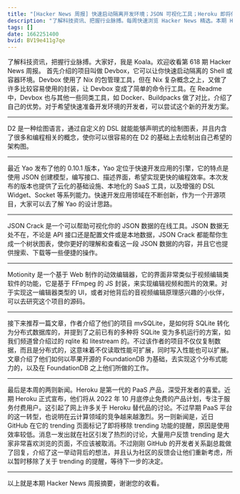 ```yaml
---
title: "[Hacker News 周报] 快速启动隔离开发环境；JSON 可视化工具；Heroku 即将停止免费额度"
description: "了解科技资讯、把握行业脉搏。每周快速浏览 Hacker News 精选。本期 Hacker Newsletter 地址：https://mailchi.mp/hackernewsletter/618"
tags: []
date: 1662251400
bvid: BV19e411g7qe
---
```

了解科技资讯，把握行业脉搏。大家好，我是 Koala。欢迎收看第 618 期 Hacker News 周报。
首先介绍的项目叫做 Devbox，它可以让你快速启动隔离的 Shell 或容器环境。Devbox 使用了 Nix 的包管理工具，但在 Nix 复杂概念之上，又做了许多比较容易使用的封装，让 Devbox 变成了简单的命令行工具。在 Readme 中，Devbox 也与其他一些同类工具，如 Docker、Buildpacks 做了对比，介绍了自己的优势。对于希望快速准备开发环境的开发者，可以尝试这个新的开发方案。

---

D2 是一种绘图语言，通过自定义的 DSL 就能能够声明式的绘制图表，并且内含了很多和编程相关的概念，使你可以很容易的在 D2 的基础上去绘制出自己希望的架构图。

---

最近 Yao 发布了他的 0.10.1 版本，Yao 定位于快速开发应用的引擎，它的特点是使用 JSON 创建模型，编写接口、描述界面，希望实现更快的编程效率。本次发布的版本也提供了云化的基础设施、本地化的 SaaS 工具，以及增强的 DSL Widget、Socket 等系列能力。快速开发应用领域在不断创新，作为一个开源项目，大家可以去了解 Yao 的设计思路。

---

JSON Crack 是一个可以帮助可视化你的 JSON 数据的在线工具。JSON 数据无处不在，不论是 API 接口还是配置文件或是本地数据，JSON Crack 都能帮你生成一个树状图表，使你更好的理解和查看这一段 JSON 数据的内容，并且它也提供搜索、下载等一些便捷的操作。

---

Motionity 是一个基于 Web 制作的动效编辑器，它的界面非常类似于视频编辑类软件的功能，它是基于 FFmpeg 的 JS 封装，来实现编辑视频和图片的效果。对于实现这一编辑器类型的 UI，或者对他背后的音视频编辑原理感兴趣的小伙伴，可以去研究这个项目的源码。

---

接下来推荐一篇文章，作者介绍了他们的项目 mvSQLite，是如何将 SQLite 转化为分布式数据库的，并提到了之前已有的多种将 SQLite 变为多机运行的方案，如我们频道曾介绍过的 rqlite 和 litestream 的。不过该作者的项目不仅仅复制数据，而且是分布式的，这意味着不仅读取性能可扩展，同时写入性能也可以扩展。文章介绍了他们如何以苹果开源的 FoundationDB 为基础，去实现这个分布式能力的，以及在 FoundationDB 之上他们所做的工作。

---

最后是本周的两则新闻。Heroku 是第一代的 PaaS 产品，深受开发者的喜爱。近期 Heroku 正式宣布，他们将从 2022 年 10 月底停止免费的产品计划，专注于服务付费用户。这引起了网上许多关于 Heroku 替代品的讨论。不过早期 PaaS 平台的这一转型，也说明在云计算领域的竞争越来越激烈。另一则新闻是，近日 GitHub 在它的 trending 页面标记了即将移除 trending 功能的提醒，原因是使用效率较低。消息一发出就在社区引发了热烈的讨论，大量用户反馈 trending 是大家非常喜欢浏览的页面，不应该被取消。不过刚刚 GitHub 的开发者关系副总裁做了回复，介绍了这一举动背后的想法，并且认为社区的反馈会让他们重新考虑，所以暂时移除了关于 trending 的提醒，等待下一步的决定。

---

以上就是本期 Hacker News 周报摘要，谢谢您的收看。

